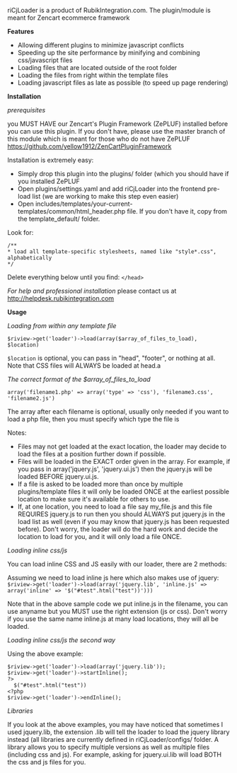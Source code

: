 riCjLoader is a product of RubikIntegration.com. The plugin/module is meant for Zencart ecommerce framework

**Features**
- Allowing different plugins to minimize javascript conflicts
- Speeding up the site performance by minifying and combining css/javascript files
- Loading files that are located outside of the root folder
- Loading the files from right within the template files
- Loading javascript files as late as possible (to speed up page rendering)

**Installation**

*prerequisites* 

you MUST HAVE our Zencart's Plugin Framework (ZePLUF) installed before you can use this plugin. If you don't have, please use the master branch of this module which is meant for those who do not have ZePLUF
https://github.com/yellow1912/ZenCartPluginFramework

Installation is extremely easy:
- Simply drop this plugin into the plugins/ folder (which you should have if you installed ZePLUF
- Open plugins/settings.yaml and add riCjLoader into the frontend pre-load list (we are working to make this step even easier)
- Open includes/templates/your-current-templates/common/html_header.php file. If you don't have it, copy from the template_default/ folder.

Look for: 

    /**
    * load all template-specific stylesheets, named like "style*.css", alphabetically
    */

Delete everything below until you find:
`</head>`

*For help and professional installation* please contact us at http://helpdesk.rubikintegration.com

**Usage**

*Loading from within any template file*

`$riview->get('loader')->load(array($array_of_files_to_load), $location)`

`$location` is optional, you can pass in "head", "footer", or nothing at all. Note that CSS files will ALWAYS be loaded at head.a

*The correct format of the $array_of_files_to_load*

`array('filename1.php' => array('type' => 'css'), 'filename3.css', 'filename2.js')`

The array after each filename is optional, usually only needed if you want to load a php file, then you must specify which type the file is

Notes:
- Files may not get loaded at the exact location, the loader may decide to load the files at a position further down if possible.
- Files will be loaded in the EXACT order given in the array. For example, if you pass in array('jquery.js', 'jquery.ui.js') then the jquery.js will be loaded BEFORE jquery.ui.js.
- If a file is asked to be loaded more than once by multiple plugins/template files it will only be loaded ONCE at the earliest possible location to make sure it's available for others to use.
- If, at one location, you need to load a file say my_file.js and this file REQUIRES jquery.js to run then you should ALWAYS put jquery.js in the load list as well (even if you may know that jquery.js has been requested before). Don't worry, the loader will do the hard work and decide the location to load for you, and it will only load a file ONCE.

*Loading inline css/js*

You can load inline CSS and JS easily with our loader, there are 2 methods:

Assuming we need to load inline js here which also makes use of jquery:
`$riview->get('loader')->load(array('jquery.lib', 'inline.js' => array('inline' => '$("#test".html("test"))')))`

Note that in the above sample code we put inline.js in the filename, you can use anyname but you MUST use the right extension (js or css). Don't worry if you use the same name inline.js at many load locations, they will all be loaded.

*Loading inline css/js the second way*

Using the above example:

    $riview->get('loader')->load(array('jquery.lib'));
    $riview->get('loader')->startInline();
    ?>
      $("#test".html("test"))
    <?php
    $riview->get('loader')->endInline();

*Libraries*

If you look at the above examples, you may have noticed that sometimes I used jquery.lib, the extension .lib will tell the loader to load the jquery library instead (all libraries are currently defined in riCjLoader/configs/ folder. A library allows you to specify multiple versions as well as multiple files (including css and js). For example, asking for jquery.ui.lib will load BOTH the css and js files for you.
